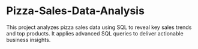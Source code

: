 # Pizza-Sales-Data-Analysis
This project analyzes pizza sales data using SQL to reveal key sales trends and top products. It applies advanced SQL queries to deliver actionable business insights.
